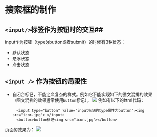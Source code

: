 # 搜索框的制作 #
## `<input/>`标签作为按钮时的交互##
input作为按钮（type为button或者submit）的时候有3种状态：

- 默认状态
- 悬浮状态
- 点击状态

## `<input />` 作为按钮的局限性 ##
- 自闭合标记，不能定义复杂的样式。例如它不能实现如下的图文混排的效果（图文混排的效果通常使用`button`标记）。
![](http://i.imgur.com/AMwN1Mm.jpg)
例如有以下的html代码：


		<input type="button" value="input标记的type属性为button"><img src="icon.jpg"> </input>
		<button>button标记<img src="icon.jpg"></button>
页面的效果为：
![](http://i.imgur.com/NrTcqL8.jpg)
